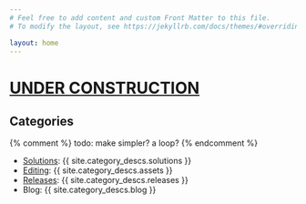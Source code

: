 ```yaml
---
# Feel free to add content and custom Front Matter to this file.
# To modify the layout, see https://jekyllrb.com/docs/themes/#overriding-theme-defaults

layout: home
---
```


# [UNDER CONSTRUCTION](/about)

## Categories
{% comment %}
    todo: make simpler? a loop?
{% endcomment %}
- [Solutions](/category/solutions): {{ site.category_descs.solutions }}
- [Editing](/category/editing): {{ site.category_descs.assets }}
- [Releases](/category/releases): {{ site.category_descs.releases }}
- Blog: {{ site.category_descs.blog }}
